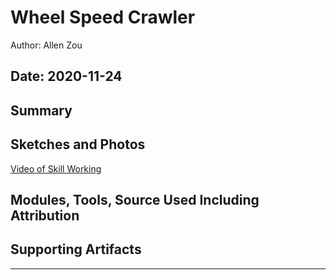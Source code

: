 #  Wheel Speed Crawler

Author: Allen Zou

Date: 2020-11-24
-----

## Summary


## Sketches and Photos
[Video of Skill Working](https://drive.google.com/file/d/1Et-weQcvrTZ35WkH441q0HCYs0NZVelF/preview)

## Modules, Tools, Source Used Including Attribution


## Supporting Artifacts


-----

